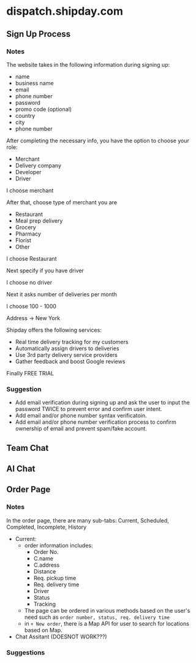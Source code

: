 # dispatch.shipday.com

## Sign Up Process

### Notes

The website takes in the following information
during signing up:

- name
- business name
- email
- phone number
- password
- promo code (optional)
- country
- city
- phone number

<!-- TODO: More to add for the signing up process -->

After completing the necessary info, you have the option to choose your role:

- Merchant
- Delivery company
- Developer
- Driver

I choose merchant

After that, choose type of merchant you are

- Restaurant
- Meal prep delivery
- Grocery
- Pharmacy
- Florist
- Other

I choose Restaurant

Next specify if you have driver

I choose no driver

Next it asks number of deliveries per month

I choose 100 - 1000

Address -> New York

Shipday offers the following services:
- Real time delivery tracking for my customers
- Automatically assign drivers to deliveries
- Use 3rd party delivery service providers
- Gather feedback and boost Google reviews

Finally FREE TRIAL


### Suggestion

- Add email verification during signing up and ask the user to input the password TWICE to prevent error and confirm user intent.
- Add email and/or phone number syntax verificatoin.
- Add email and/or phone number verification process to confirm ownership of email and prevent spam/fake account.

## Team Chat

<!-- TODO: -->

## AI Chat

<!-- TODO: -->


## Order Page

### Notes

In the order page, there are many sub-tabs: Current, Scheduled, Completed, Incomplete, History

- Current:
  - order information includes:
    - Order No.
    - C.name
    - C.address
    - Distance
    - Req. pickup time
    - Req. delivery time
    - Driver
    - Status
    - Tracking
  - The page can be ordered in various methods based on the user's need such as `order number, status, req. delivery time`
  - in `+ New order`, there is a Map API for user to search for locations based on Map.
- Chat Assitant (DOESNOT WORK???)

### Suggestions
